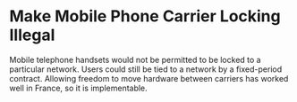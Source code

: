 Make Mobile Phone Carrier Locking Illegal
=========================================

Mobile telephone handsets would not be permitted to be locked to a 
particular network. Users could still be tied to a network by a 
fixed-period contract. Allowing freedom to move hardware between 
carriers has worked well in France, so it is implementable. 